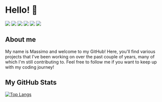 # Hello! 👋
![](https://img.shields.io/badge/OS-Linux-informational?style=flat&logo=Linux&logoColor=white&color=2bbc8a)
![](https://img.shields.io/badge/Shell-Bash-informational?style=flat&logo=GNUBash&logoColor=white&color=2bbc8a)
![](https://img.shields.io/badge/Editor-VSCode-informational?style=flat&logo=VisualStudioCode&logoColor=white&color=2bbc8a)
![](https://img.shields.io/badge/Cloud-Azure-informational?style=flat&logo=MicrosoftAzure&logoColor=white&color=2bbc8a)
![](https://img.shields.io/badge/Code-Python-informational?style=flat&logo=Python&logoColor=white&color=2bbc8a)
![](https://img.shields.io/badge/Code-Powershell-informational?style=flat&logo=Powershell&logoColor=white&color=2bbc8a)

## About me
My name is Massimo and welcome to my GitHub! Here, you'll find various projects that I've been working on over the past couple of years, many of which I'm still contributing to. Feel free to follow me if you want to keep up with my coding journey!

<!-- My website: [https://www.max49.cf](http://13.90.75.65/) (currently working on recovering a domain for this website)

## My current projects
Some projects that I'm currently working on:<br />
    - [Max49's Website](https://www.github.com/max-49/max49-website)<br />
    - [Chemistry Bot](https://www.github.com/max-49/chembot)<br />
    - [Kennedy VEX Bot](https://www.github.com/max-49/kennedyvexbot)<br />
    - [Stats Tests](https://www.github.com/max-49/stats-tests)<br />
    - MCS CyberPatriot Scripts (Private)<br />

## Other past projects that I'm proud of
Some projects that I am no longer actively working on but am still proud of:<br />
    - [Max RSA Tool](https://github.com/max-49/maxrsatool)<br />
    - [Reduce Water Contamination (RWC)](https://github.com/max-49/rwc-wctd-2021-final) We Connect The Dots 2021 Code-A-Thon project (1st Place)<br />
    - [First Look Dermatology](https://github.com/max-49/wctd-2022) We Connect The Dots 2022 Code-A-Thon project (1st Place)<br /> -->

## My GitHub Stats
[![Top Langs](https://github-readme-stats.vercel.app/api/top-langs/?username=max-49&layout=compact&theme=dark)](https://github.com/anuraghazra/github-readme-stats)
